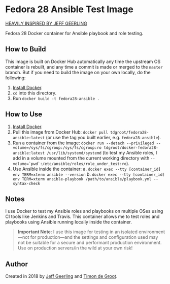 # Fedora 28 Ansible Test Image

[HEAVILY INSPIRED BY JEFF GEERLING](https://github.com/geerlingguy/docker-fedora27-ansible)

Fedora 28 Docker container for Ansible playbook and role testing.

## How to Build

This image is built on Docker Hub automatically any time the upstream OS container is rebuilt, and any time a commit is made or merged to the `master` branch. But if you need to build the image on your own locally, do the following:

  1. [Install Docker](https://docs.docker.com/engine/installation/).
  2. `cd` into this directory.
  3. Run `docker build -t fedora28-ansible .`

## How to Use

  1. [Install Docker](https://docs.docker.com/engine/installation/).
  2. Pull this image from Docker Hub: `docker pull tdgroot/fedora28-ansible:latest` (or use the tag you built earlier, e.g. `fedora28-ansible`).
  3. Run a container from the image: `docker run --detach --privileged --volume=/sys/fs/cgroup:/sys/fs/cgroup:ro tdgroot/docker-fedora28-ansible:latest /usr/lib/systemd/systemd` (to test my Ansible roles, I add in a volume mounted from the current working directory with ``--volume=`pwd`:/etc/ansible/roles/role_under_test:ro``).
  4. Use Ansible inside the container:
    a. `docker exec --tty [container_id] env TERM=xterm ansible --version`
    b. `docker exec --tty [container_id] env TERM=xterm ansible-playbook /path/to/ansible/playbook.yml --syntax-check`

## Notes

I use Docker to test my Ansible roles and playbooks on multiple OSes using CI tools like Jenkins and Travis. This container allows me to test roles and playbooks using Ansible running locally inside the container.

> **Important Note**: I use this image for testing in an isolated environment—not for production—and the settings and configuration used may not be suitable for a secure and performant production environment. Use on production servers/in the wild at your own risk!

## Author

Created in 2018 by [Jeff Geerling](https://jeffgeerling.com/) and [Timon de Groot](https://github.com/tdgroot).
